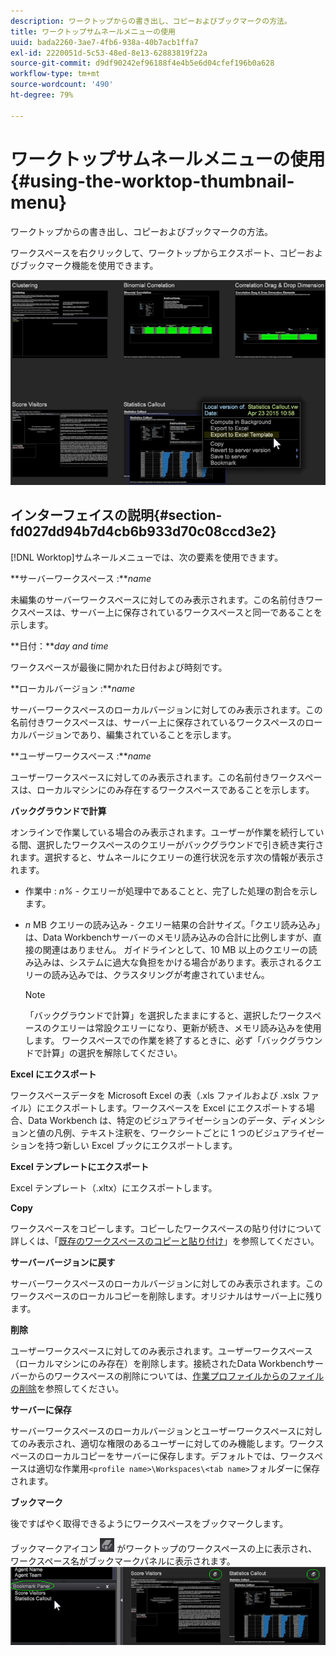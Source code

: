 ```yaml
---
description: ワークトップからの書き出し、コピーおよびブックマークの方法。
title: ワークトップサムネールメニューの使用
uuid: bada2260-3ae7-4fb6-938a-40b7acb1ffa7
exl-id: 2220051d-5c53-48ed-8e13-62883819f22a
source-git-commit: d9df90242ef96188f4e4b5e6d04cfef196b0a628
workflow-type: tm+mt
source-wordcount: '490'
ht-degree: 79%

---
```


# ワークトップサムネールメニューの使用{#using-the-worktop-thumbnail-menu}

ワークトップからの書き出し、コピーおよびブックマークの方法。

ワークスペースを右クリックして、ワークトップからエクスポート、コピーおよびブックマーク機能を使用できます。

![](assets/thumbnail_menu.png)

## インターフェイスの説明{#section-fd027dd94b7d4cb6b933d70c08ccd3e2}

[!DNL Worktop]サムネールメニューでは、次の要素を使用できます。

**サーバーワークスペース :***name*

未編集のサーバーワークスペースに対してのみ表示されます。この名前付きワークスペースは、サーバー上に保存されているワークスペースと同一であることを示します。

**日付：***day and time*

ワークスペースが最後に開かれた日付および時刻です。

**ローカルバージョン :***name*

サーバーワークスペースのローカルバージョンに対してのみ表示されます。この名前付きワークスペースは、サーバー上に保存されているワークスペースのローカルバージョンであり、編集されていることを示します。

**ユーザーワークスペース :***name*

ユーザーワークスペースに対してのみ表示されます。この名前付きワークスペースは、ローカルマシンにのみ存在するワークスペースであることを示します。

**バックグラウンドで計算**

オンラインで作業している場合のみ表示されます。ユーザーが作業を続行している間、選択したワークスペースのクエリーがバックグラウンドで引き続き実行されます。選択すると、サムネールにクエリーの進行状況を示す次の情報が表示されます。

* 作業中 : *n%* - クエリーが処理中であることと、完了した処理の割合を示します。
* *n* MB クエリーの読み込み - クエリー結果の合計サイズ。「クエリ読み込み」は、Data Workbenchサーバーのメモリ読み込みの合計に比例しますが、直接の関連はありません。 ガイドラインとして、10 MB 以上のクエリーの読み込みは、システムに過大な負担をかける場合があります。表示されるクエリーの読み込みでは、クラスタリングが考慮されていません。

   >[!NOTE]
   >
   >「バックグラウンドで計算」を選択したままにすると、選択したワークスペースのクエリーは常設クエリーになり、更新が続き、メモリ読み込みを使用します。 ワークスペースでの作業を終了するときに、必ず「バックグラウンドで計算」の選択を解除してください。

**Excel にエクスポート**

ワークスペースデータを Microsoft Excel の表（.xls ファイルおよび .xslx ファイル）にエクスポートします。ワークスペースを Excel にエクスポートする場合、Data Workbench は、特定のビジュアライゼーションのデータ、ディメンションと値の凡例、テキスト注釈を、ワークシートごとに 1 つのビジュアライゼーションを持つ新しい Excel ブックにエクスポートします。

**Excel テンプレートにエクスポート**

Excel テンプレート（.xltx）にエクスポートします。

**Copy**

ワークスペースをコピーします。コピーしたワークスペースの貼り付けについて詳しくは、「[既存のワークスペースのコピーと貼り付け](../../home/c-get-started/c-work-worksp/c-create-worksp.md#section-f91ae89b845640c9a4a52820a6110e65)」を参照してください。

**サーバーバージョンに戻す**

サーバーワークスペースのローカルバージョンに対してのみ表示されます。このワークスペースのローカルコピーを削除します。オリジナルはサーバー上に残ります。

**削除**

ユーザーワークスペースに対してのみ表示されます。ユーザーワークスペース（ローカルマシンにのみ存在）を削除します。接続されたData Workbenchサーバーからのワークスペースの削除については、[作業プロファイルからのファイルの削除](../../home/c-get-started/c-admin-intrf/c-prof-mgr/t-del-files-wkg-prof.md#task-1e29c25e6c824cc9b51cb651e835856b)を参照してください。

**サーバーに保存**

サーバーワークスペースのローカルバージョンとユーザーワークスペースに対してのみ表示され、適切な権限のあるユーザーに対してのみ機能します。ワークスペースのローカルコピーをサーバーに保存します。デフォルトでは、ワークスペースは適切な作業用`<profile name>\Workspaces\<tab name>`フォルダーに保存されます。

**ブックマーク**

後ですばやく取得できるようにワークスペースをブックマークします。

ブックマークアイコン ![](assets/bookmark_icon.png) がワークトップのワークスペースの上に表示され、ワークスペース名がブックマークパネルに表示されます。 ![](assets/bookmark_worktop.png)
